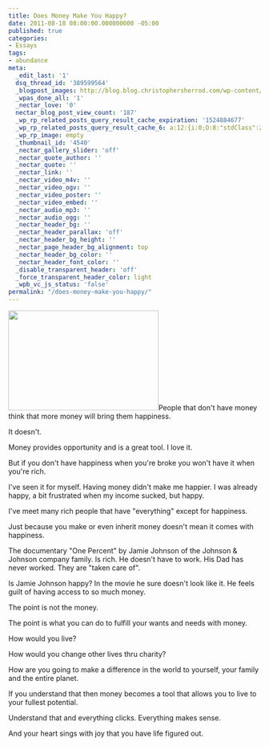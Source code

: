 ```yaml
---
title: Does Money Make You Happy?
date: 2011-08-18 08:00:00.000000000 -05:00
published: true
categories:
- Essays
tags:
- abundance
meta:
  _edit_last: '1'
  dsq_thread_id: '389599564'
  _blogpost_images: http://blog.blog.christophersherrod.com/wp-content/uploads/images/video1.jpg
  _wpas_done_all: '1'
  _nectar_love: '0'
  nectar_blog_post_view_count: '187'
  _wp_rp_related_posts_query_result_cache_expiration: '1524884677'
  _wp_rp_related_posts_query_result_cache_6: a:12:{i:0;O:8:"stdClass":2:{s:7:"post_id";s:4:"4432";s:5:"score";s:18:"114.21822504220356";}i:1;O:8:"stdClass":2:{s:7:"post_id";s:2:"37";s:5:"score";s:17:"64.14600723320714";}i:2;O:8:"stdClass":2:{s:7:"post_id";s:2:"35";s:5:"score";s:17:"51.87388742669917";}i:3;O:8:"stdClass":2:{s:7:"post_id";s:4:"6545";s:5:"score";s:18:"29.122513005677405";}i:4;O:8:"stdClass":2:{s:7:"post_id";s:4:"6776";s:5:"score";s:18:"24.654018051040513";}i:5;O:8:"stdClass":2:{s:7:"post_id";s:4:"1406";s:5:"score";s:18:"23.683475848332225";}i:6;O:8:"stdClass":2:{s:7:"post_id";s:3:"347";s:5:"score";s:18:"23.045477578085478";}i:7;O:8:"stdClass":2:{s:7:"post_id";s:3:"274";s:5:"score";s:18:"20.405184694507586";}i:8;O:8:"stdClass":2:{s:7:"post_id";s:3:"825";s:5:"score";s:18:"20.363011466235147";}i:9;O:8:"stdClass":2:{s:7:"post_id";s:4:"1176";s:5:"score";s:17:"20.14203197873714";}i:10;O:8:"stdClass":2:{s:7:"post_id";s:3:"393";s:5:"score";s:18:"19.335626965073278";}i:11;O:8:"stdClass":2:{s:7:"post_id";s:4:"1211";s:5:"score";s:17:"18.42206437306577";}}
  _wp_rp_image: empty
  _thumbnail_id: '4540'
  _nectar_gallery_slider: 'off'
  _nectar_quote_author: ''
  _nectar_quote: ''
  _nectar_link: ''
  _nectar_video_m4v: ''
  _nectar_video_ogv: ''
  _nectar_video_poster: ''
  _nectar_video_embed: ''
  _nectar_audio_mp3: ''
  _nectar_audio_ogg: ''
  _nectar_header_bg: ''
  _nectar_header_parallax: 'off'
  _nectar_header_bg_height: ''
  _nectar_page_header_bg_alignment: top
  _nectar_header_bg_color: ''
  _nectar_header_font_color: ''
  _disable_transparent_header: 'off'
  _force_transparent_header_color: light
  _wpb_vc_js_status: 'false'
permalink: "/does-money-make-you-happy/"
---
```

<img class="alignright size-medium wp-image-4540" title="Happy jumping man" src="{{ site.baseurl }}/posts/2011/08/1171409_70263976-300x199.jpg" alt="" width="300" height="199" />People that don't have money think that more money will bring them happiness.

It doesn't.

Money provides opportunity and is a great tool. I love it.

But if you don't have happiness when you're broke you won't have it when you're rich.

I've seen it for myself. Having money didn't make me happier. I was already happy, a bit frustrated when my income sucked, but happy.

I've meet many rich people that have "everything" except for happiness.

Just because you make or even inherit money doesn't mean it comes with happiness.

The documentary "One Percent" by Jamie Johnson of the Johnson &amp; Johnson company family. Is rich. He doesn't have to work. His Dad has never worked. They are "taken care of".

Is Jamie Johnson happy? In the movie he sure doesn't look like it. He feels guilt of having access to so much money.

The point is not the money.

The point is what you can do to fulfill your wants and needs with money.

How would you live?

How would you change other lives thru charity?

How are you going to make a difference in the world to yourself, your family and the entire planet.

If you understand that then money becomes a tool that allows you to live to your fullest potential.

Understand that and everything clicks. Everything makes sense.

And your heart sings with joy that you have life figured out.</p>
